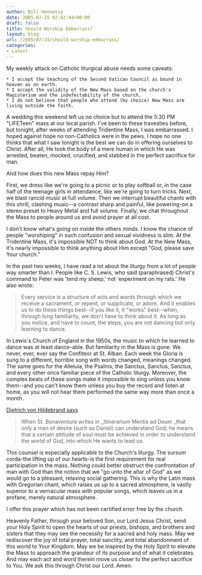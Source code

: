 ```yaml
---
author: Bill Hennessy
date: 2005-07-25 02:42:44+00:00
draft: false
title: Should Worship Embarrass?
layout: blog
url: /2005/07/24/should-worship-embarrass/
categories:
- Latest
---
```


My weekly attack on Catholic liturgical abuse needs some caveats:

	* I accept the teaching of the Second Vatican Council as bound in heaven as on earth.
	* I accept the validity of the New Mass based on the church's Magisterium and the indefectability of the church.
	* I do not believe that people who attend (by choice) New Mass are living outside the faith.

A wedding this weekend left us no choice but to attend the 5:30 PM "LIFETeen" mass at our local parish.  I've been to these travesties before, but tonight, after weeks of attending Tridentine Mass, I was embarrassed.  I hoped against hope no non-Catholics were in the pews.  I hope no one thinks that what I saw tonight is the best we can do in offering ourselves to Christ.  After all, He took the body of a mere human in which He was arrested, beaten, mocked, crucified, and stabbed in the perfect sacrifice for man.

And how does this new Mass repay Him?

First, we dress like we're going to a picnic or to play softball or, in the case half of the teenage girls in attendance, like we're going to turn tricks.  Next, we blast rancid music at full volume.  Then we interrupt beautiful chants with this shrill, clashing music--a contrast sharp and painful, like powering-on a stereo preset to Heavy Metal and full volume.   Finally, we chat throughout the Mass to people around us and avoid prayer at all cost.

I don't know what's going on inside the others minds.  I know the chance of people "worshiping" in such confusion and sexual vividness is slim.  At the Tridentine Mass, it's impossible NOT to think about God.  At the New Mass, it's nearly impossible to think anything about Him except "God, please save Your church."

In the past two weeks, I have read a lot about the liturgy from a lot of people way smarter than I.  People like C. S. Lewis, who said (paraphrased) Christ's command to Peter was 'tend my sheep,' not 'experiment on my rats.'   He also wrote:



> Every service is a structure of acts and words through which we receive a sacrament, or repent, or supplicate, or adore.  And it enables us to do these things best--if you like it, it "works" best--when, through long familiarity, we don't have to think about it.  As long as you notice, and have to count, the steps, you are not dancing but only learning to dance.



In Lewis's Church of England in the 1950s, the music to which he learned to dance was at least dance-able.  But familiarity in the Mass is gone.  We never, ever, ever say the Confiteor at St. Alban.  Each week the Gloria is sung to a different, horrible song with words changed, meanings changed.   The same goes for the Alleluia, the Psalms, the Sanctus, Sanctus, Sanctus, and every other once familiar piece of the Catholic liturgy.  Moreover, the complex beats of these songs make it impossible to sing unless you know them--and you can't know them unless you  buy the record and listen at home, as you will not hear them performed the same way more than once a month.

[Dietrich von Hildebrand says](https://www.latin-mass-society.org/dietrich.htm)



> When St. Bonaventure writes in _Itinerarium Mentis ad Deum _that only a man of desire (such as Daniel) can understand God, he means that a certain attitude of soul must be achieved in order to understand the world of God, into which He wants to lead us.

This counsel is especially applicable to the Church's liturgy. The sursum corda-the lifting up of our hearts-is the first requirement for real participation in the mass. Nothing could better obstruct the confrontation of man with God than the notion that we "go unto the altar of God" as we would go to a pleasant, relaxing social gathering. This is why the Latin mass with Gregorian chant, which raises us up to a sacred atmosphere, is vastly superior to a vernacular mass with popular songs, which leaves us in a profane, merely natural atmosphere.



I offer this prayer which has not been certified error free by the church.

Heavenly Father, through your beloved Son, our Lord Jesus Christ, send your Holy Spirit to open the hearts of our priests, bishops, and brothers and sisters that they may see the necessity for a sacred and holy mass.  May we rediscover the joy of total prayer, total sanctity, and total abandonment of this world to Your Kingdom.  May we be inspired by the Holy Spirit to elevate the Mass to approach the grandeur of its purpose and of what it celebrates.  And may each act and word therein move us closer to the perfect sacrifice to You.  We ask this through Christ our Lord.  Amen.


